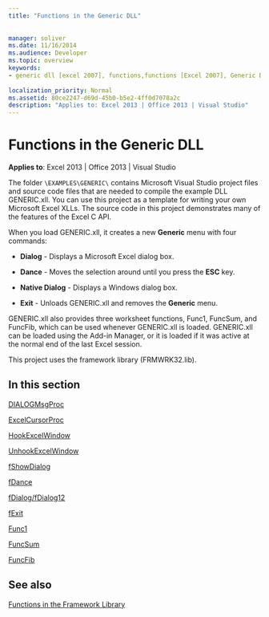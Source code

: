 ```yaml
---
title: "Functions in the Generic DLL"
 
 
manager: soliver
ms.date: 11/16/2014
ms.audience: Developer
ms.topic: overview
keywords:
- generic dll [excel 2007], functions,functions [Excel 2007], Generic DLL
 
localization_priority: Normal
ms.assetid: 80ce2247-d69d-45b0-b5e2-4ff0d7078a2c
description: "Applies to: Excel 2013 | Office 2013 | Visual Studio"
---
```


# Functions in the Generic DLL

 **Applies to**: Excel 2013 | Office 2013 | Visual Studio 
  
The folder  `\EXAMPLES\GENERIC\` contains Microsoft Visual Studio project files and source code files that are needed to compile the example DLL GENERIC.xll. You can use this project as a template for writing your own Microsoft Excel XLLs. The source code in this project demonstrates many of the features of the Excel C API. 
  
When you load GENERIC.xll, it creates a new **Generic** menu with four commands: 
  
- **Dialog** - Displays a Microsoft Excel dialog box. 
    
- **Dance** - Moves the selection around until you press the **ESC** key. 
    
- **Native Dialog** - Displays a Windows dialog box. 
    
- **Exit** - Unloads GENERIC.xll and removes the **Generic** menu. 
    
GENERIC.xll also provides three worksheet functions, Func1, FuncSum, and FuncFib, which can be used whenever GENERIC.xll is loaded. GENERIC.xll can be loaded using the Add-in Manager, or it is loaded if it was active at the normal end of the last Excel session.
  
This project uses the framework library (FRMWRK32.lib).
  
## In this section

[DIALOGMsgProc](dialogmsgproc.md)
  
[ExcelCursorProc](excelcursorproc.md)
  
[HookExcelWindow](hookexcelwindow.md)
  
[UnhookExcelWindow](unhookexcelwindow.md)
  
[fShowDialog](fshowdialog.md)
  
[fDance](fdance.md)
  
[fDialog/fDialog12](fdialog-fdialog12.md)
  
[fExit](fexit.md)
  
[Func1](func1.md)
  
[FuncSum](funcsum.md)
  
[FuncFib](funcfib.md)
  
## See also



[Functions in the Framework Library](functions-in-the-framework-library.md)

